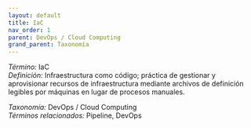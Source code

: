 ```yaml
---
layout: default
title: IaC
nav_order: 1
parent: DevOps / Cloud Computing
grand_parent: Taxonomía
---
```


*Término:* IaC  
*Definición:* Infraestructura como código; práctica de gestionar y aprovisionar recursos de infraestructura mediante archivos de definición legibles por máquinas en lugar de procesos manuales.

*Taxonomía:* DevOps / Cloud Computing  
*Términos relacionados:* Pipeline, DevOps
